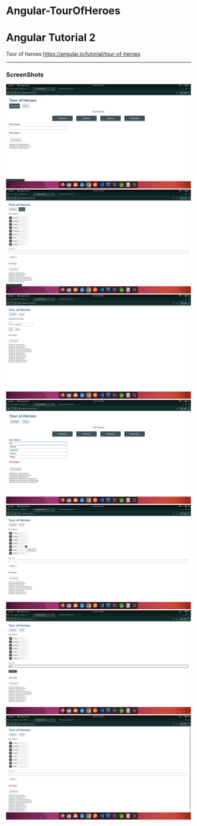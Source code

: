 # Angular-TourOfHeroes
# Angular Tutorial 2
  Tour of heroes
  <a href="https://angular.io/tutorial/tour-of-heroes">https://angular.io/tutorial/tour-of-heroes</a>
  <br>
  <hr>
  <h3>ScreenShots</h3>

![Dashboard](Dashboard.png)
![Heroes](Heroes.png)
![Deatils&UpadteHero](details.png)
![SearchFeature](SearchFeature.png)
![Deletehero](deletehero.png)
![AddHero](Addhero.png)
![HeroAdded](Addhero2.png)
